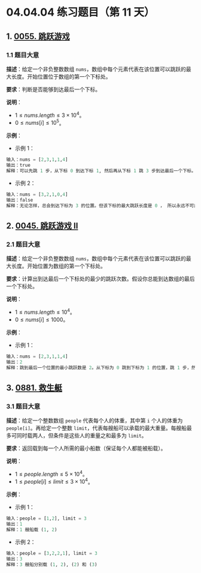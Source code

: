 # 04.04.04 练习题目（第 11 天）

## 1. [0055. 跳跃游戏](https://leetcode.cn/problems/jump-game/)

### 1.1 题目大意

**描述**：给定一个非负整数数组 `nums`，数组中每个元素代表在该位置可以跳跃的最大长度。开始位置位于数组的第一个下标处。

**要求**：判断是否能够到达最后一个下标。

**说明**：

- $1 \le nums.length \le 3 \times 10^4$。
- $0 \le nums[i] \le 10^5$。

**示例**：

- 示例 1：

```Python
输入：nums = [2,3,1,1,4]
输出：true
解释：可以先跳 1 步，从下标 0 到达下标 1, 然后再从下标 1 跳 3 步到达最后一个下标。
```

- 示例 2：

```Python
输入：nums = [3,2,1,0,4]
输出：false
解释：无论怎样，总会到达下标为 3 的位置。但该下标的最大跳跃长度是 0 ， 所以永远不可能到达最后一个下标。
```

## 2. [0045. 跳跃游戏 II](https://leetcode.cn/problems/jump-game-ii/)

### 2.1 题目大意

**描述**：给定一个非负整数数组 `nums`，数组中每个元素代表在该位置可以跳跃的最大长度。开始位置为数组的第一个下标处。

**要求**：计算出到达最后一个下标处的最少的跳跃次数。假设你总能到达数组的最后一个下标处。

**说明**：

- $1 \le nums.length \le 10^4$。
- $0 \le nums[i] \le 1000$。

**示例**：

- 示例 1：

```Python
输入：nums = [2,3,1,1,4]
输出：2
解释：跳到最后一个位置的最小跳跃数是 2。从下标为 0 跳到下标为 1 的位置，跳 1 步，然后跳 3 步到达数组的最后一个位置。
```

## 3. [0881. 救生艇](https://leetcode.cn/problems/boats-to-save-people/)

### 3.1 题目大意

**描述**：给定一个整数数组 `people` 代表每个人的体重，其中第 `i` 个人的体重为 `people[i]`。再给定一个整数 `limit`，代表每艘船可以承载的最大重量。每艘船最多可同时载两人，但条件是这些人的重量之和最多为 `limit`。

**要求**：返回载到每一个人所需的最小船数（保证每个人都能被船载）。

**说明**：

- $1 \le people.length \le 5 \times 10^4$。
- $1 \le people[i] \le limit \le 3 \times 10^4$。

**示例**：

- 示例 1：

```Python
输入：people = [1,2], limit = 3
输出：1
解释：1 艘船载 (1, 2)
```

- 示例 2：

```Python
输入：people = [3,2,2,1], limit = 3
输出：3
解释：3 艘船分别载 (1, 2), (2) 和 (3)
```
